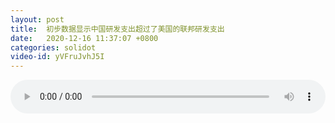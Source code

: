 ```yaml
---
layout: post
title:  初步数据显示中国研发支出超过了美国的联邦研发支出
date:   2020-12-16 11:37:07 +0800
categories: solidot
video-id: yVFruJvhJ5I
---
```


<audio src="/assets/a111b4b225685cf88b74193a7faf07af.mp3" style="width: 100%;" controls></audio>

